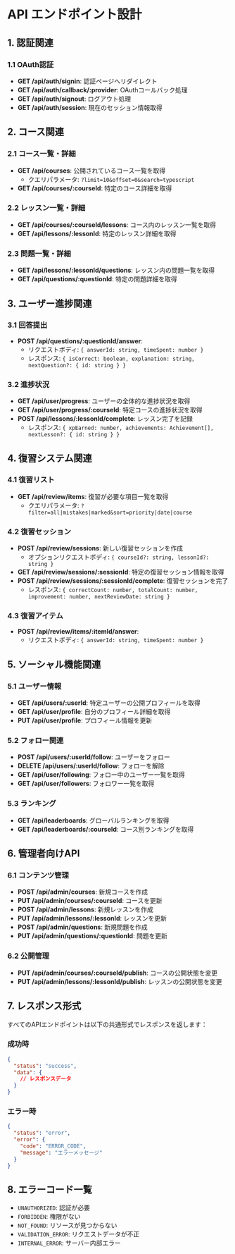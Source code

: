# API エンドポイント設計

## 1. 認証関連

### 1.1 OAuth認証
- **GET /api/auth/signin**: 認証ページへリダイレクト
- **GET /api/auth/callback/:provider**: OAuthコールバック処理
- **GET /api/auth/signout**: ログアウト処理
- **GET /api/auth/session**: 現在のセッション情報取得

## 2. コース関連

### 2.1 コース一覧・詳細
- **GET /api/courses**: 公開されているコース一覧を取得
  - クエリパラメータ: `?limit=10&offset=0&search=typescript`
- **GET /api/courses/:courseId**: 特定のコース詳細を取得

### 2.2 レッスン一覧・詳細
- **GET /api/courses/:courseId/lessons**: コース内のレッスン一覧を取得
- **GET /api/lessons/:lessonId**: 特定のレッスン詳細を取得

### 2.3 問題一覧・詳細
- **GET /api/lessons/:lessonId/questions**: レッスン内の問題一覧を取得
- **GET /api/questions/:questionId**: 特定の問題詳細を取得

## 3. ユーザー進捗関連

### 3.1 回答提出
- **POST /api/questions/:questionId/answer**: 
  - リクエストボディ: `{ answerId: string, timeSpent: number }`
  - レスポンス: `{ isCorrect: boolean, explanation: string, nextQuestion?: { id: string } }`

### 3.2 進捗状況
- **GET /api/user/progress**: ユーザーの全体的な進捗状況を取得
- **GET /api/user/progress/:courseId**: 特定コースの進捗状況を取得
- **POST /api/lessons/:lessonId/complete**: レッスン完了を記録
  - レスポンス: `{ xpEarned: number, achievements: Achievement[], nextLesson?: { id: string } }`

## 4. 復習システム関連

### 4.1 復習リスト
- **GET /api/review/items**: 復習が必要な項目一覧を取得
  - クエリパラメータ: `?filter=all|mistakes|marked&sort=priority|date|course`

### 4.2 復習セッション
- **POST /api/review/sessions**: 新しい復習セッションを作成
  - オプションリクエストボディ: `{ courseId?: string, lessonId?: string }`
- **GET /api/review/sessions/:sessionId**: 特定の復習セッション情報を取得
- **POST /api/review/sessions/:sessionId/complete**: 復習セッションを完了
  - レスポンス: `{ correctCount: number, totalCount: number, improvement: number, nextReviewDate: string }`

### 4.3 復習アイテム
- **POST /api/review/items/:itemId/answer**: 
  - リクエストボディ: `{ answerId: string, timeSpent: number }`

## 5. ソーシャル機能関連

### 5.1 ユーザー情報
- **GET /api/users/:userId**: 特定ユーザーの公開プロフィールを取得
- **GET /api/user/profile**: 自分のプロフィール詳細を取得
- **PUT /api/user/profile**: プロフィール情報を更新

### 5.2 フォロー関連
- **POST /api/users/:userId/follow**: ユーザーをフォロー
- **DELETE /api/users/:userId/follow**: フォローを解除
- **GET /api/user/following**: フォロー中のユーザー一覧を取得
- **GET /api/user/followers**: フォロワー一覧を取得

### 5.3 ランキング
- **GET /api/leaderboards**: グローバルランキングを取得
- **GET /api/leaderboards/:courseId**: コース別ランキングを取得

## 6. 管理者向けAPI

### 6.1 コンテンツ管理
- **POST /api/admin/courses**: 新規コースを作成
- **PUT /api/admin/courses/:courseId**: コースを更新
- **POST /api/admin/lessons**: 新規レッスンを作成
- **PUT /api/admin/lessons/:lessonId**: レッスンを更新
- **POST /api/admin/questions**: 新規問題を作成
- **PUT /api/admin/questions/:questionId**: 問題を更新

### 6.2 公開管理
- **PUT /api/admin/courses/:courseId/publish**: コースの公開状態を変更
- **PUT /api/admin/lessons/:lessonId/publish**: レッスンの公開状態を変更

## 7. レスポンス形式

すべてのAPIエンドポイントは以下の共通形式でレスポンスを返します：

### 成功時
```json
{
  "status": "success",
  "data": {
    // レスポンスデータ
  }
}
```

### エラー時
```json
{
  "status": "error",
  "error": {
    "code": "ERROR_CODE",
    "message": "エラーメッセージ"
  }
}
```

## 8. エラーコード一覧

- `UNAUTHORIZED`: 認証が必要
- `FORBIDDEN`: 権限がない
- `NOT_FOUND`: リソースが見つからない
- `VALIDATION_ERROR`: リクエストデータが不正
- `INTERNAL_ERROR`: サーバー内部エラー
